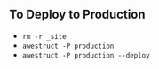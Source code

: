 ## To Deploy to Production

* `rm -r _site`
* `awestruct -P production`
* `awestruct -P production --deploy`
